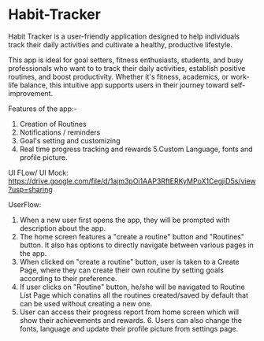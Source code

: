 # Habit-Tracker
Habit Tracker is a user-friendly application designed to help individuals track their daily activities and cultivate a healthy, productive lifestyle.

This app is ideal for goal setters, fitness enthusiasts, students, and busy professionals who want to to track their daily activities, establish positive routines, and boost productivity.                                                                                                                                                                                                Whether it's fitness, academics, or work-life balance, this intuitive app supports users in their journey toward self-improvement.

	
Features of the app:-
1. Creation of Routines
2. Notifications / reminders
3. Goal's setting and customizing
4. Real time progress tracking and rewards
5.Custom Language, fonts and profile picture.

UI FLow/ UI Mock: https://drive.google.com/file/d/1ajm3pOi1AAP3RftERKyMPoX1CegjiD5s/view?usp=sharing

UserFlow:
1. When a new user first opens the app, they will be prompted with description about the app.
2. The home screen features a "create a routine" button and "Routines" button. It also has options to directly navigate between various pages in the app.
3. When clicked on "create a routine" button, user is taken to a Create Page, where they can create their own routine by setting goals according to their preference.
4. If user clicks on "Routine" button, he/she will be navigated to Routine List Page which conatins all the routines created/saved by default that can be used without creating a new one.
5. User can access their progress report from home screen which will show their achievements and rewards.
	6. Users can also change the fonts, language and update their profile picture from settings page.
